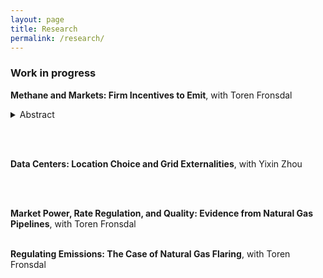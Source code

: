 ```yaml
---
layout: page
title: Research
permalink: /research/
---
```


### Work in progress
**Methane and Markets: Firm Incentives to Emit**, with Toren Fronsdal
<details>
  <summary>Abstract</summary>
  
As the primary component of natural gas, methane is both a powerful greenhouse gas and a valuable commodity. We explore the economic factors that influence firms' decisions to emit. Using novel data on methane emissions from the Permian Basin, we provide empirical evidence that emissions respond to high-frequency price variation. In particular, emissions are positively correlated with natural gas transport costs, as captured by the Henry-Waha Hub price spread, but have an ambiguous relationship with natural gas prices. To rationalize these patterns, we present a dynamic model in which firms make production and emissions decisions in response to oil and gas prices. We find that, while emissions from natural gas flaring and venting decrease with natural gas prices, overall emissions may increase with gas prices due to the extensive margin production response. In practice, however, we find that Permian gas production responds primarily to oil prices, not gas prices. We conclude that adding gas transmission capacity can be an effective way to reduce methane emissions from jointly produced oil and gas.


</details> 
<!-- <details>
  <summary>PDF summary</summary>
  <a href="/pdfs/methane_note_latest.pdf">Summary</a>
</details>  -->


<br/><br/>


**Data Centers: Location Choice and Grid Externalities**, with Yixin Zhou

<!--Data centers already account for over 4% of total U.S. electricity consumption (Guidi et al, 2024), and this total is forecast to increase as more facilities continue to be built. Because of both the scale and concentration of their energy demands, data centers can reshape entire electricity markets. Until now, we have not understood exactly what the consequences of this growth are for either utilities or consumers. In this project, we use a combination of event studies around data center opening dates and constructed marginal dispatch cost curves to examine how data centers impact utility prices and costs. We find that these impacts vary significantly by geography due to differences in generation fuel mix and interconnections, creating large disparities in the welfare cost of data centers across space. We build and calibrate a model of the data center location decision in order to estimate the welfare costs of different policies that impact these decisions. Policies we study include direct subsidies, grid enhancement, zoning changes, and renewable generation subsidies.-->


<br/><br/>

**Market Power, Rate Regulation, and Quality: Evidence from Natural Gas Pipelines**, with Toren Fronsdal
<br/><br/>


**Regulating Emissions: The Case of Natural Gas Flaring**, with Toren Fronsdal
